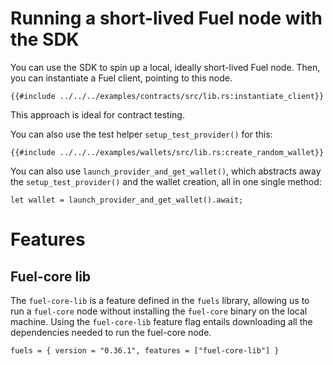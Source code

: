 # Running a short-lived Fuel node with the SDK

You can use the SDK to spin up a local, ideally short-lived Fuel node. Then, you can instantiate a Fuel client, pointing to this node.

```rust,ignore
{{#include ../../../examples/contracts/src/lib.rs:instantiate_client}}
```

This approach is ideal for contract testing.

You can also use the test helper `setup_test_provider()` for this:

```rust,ignore
{{#include ../../../examples/wallets/src/lib.rs:create_random_wallet}}
```

You can also use `launch_provider_and_get_wallet()`, which abstracts away the `setup_test_provider()` and the wallet creation, all in one single method:

```rust,ignore
let wallet = launch_provider_and_get_wallet().await;
```

# Features

## Fuel-core lib

The `fuel-core-lib` is a feature defined in the `fuels` library, allowing us to run a `fuel-core` node without installing the `fuel-core` binary on the local machine. Using the `fuel-core-lib` feature flag entails downloading all the dependencies needed to run the fuel-core node.

```rust,ignore
fuels = { version = "0.36.1", features = ["fuel-core-lib"] }
```
